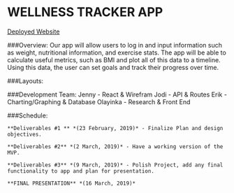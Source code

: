 # WELLNESS TRACKER APP
[Deployed Website](https://wellness-tracker-app.herokuapp.com/)


###Overview:
    Our app will allow users to log in and input information such as weight, nutritional information, and exercise stats. The app will be able to calculate useful metrics, such as BMI and plot all of this data to a timeline. Using this data, the user can set goals and track their progress over time.

###Layouts:

###Development Team:
    Jenny - React & Wirefram
    Jodi - API & Routes
    Erik - Charting/Graphing & Database
    Olayinka - Research & Front End

###Schedule:

    **Deliverables #1 ** *(23 February, 2019)* - Finalize Plan and design objectives.

    **Deliverables #2** *(2 March, 2019)* - Have a working version of the MVP.

    **Deliverables #3** *(9 March, 2019)* - Polish Project, add any final functionality to app and plan for presentation. 

    **FINAL PRESENTATION** *(16 March, 2019)*